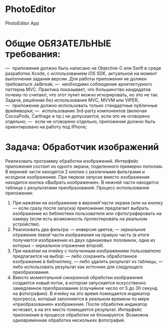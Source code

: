 # PhotoEditor

PhotoEditor App

# Общие ОБЯЗАТЕЛЬНЫЕ требования: 

— приложение должно быть написано на Objective-C или Swift в среде разработки Xcode, с использованием iOS SDK, актуальной на момент выполнения задания версии. Для работы приложения не должен требоваться Jailbreak; 
— необходимо соблюдение архитектурного паттерна MVC. Практика показывает, что большинство кандидатов почему-то считают, что этот пункт можно игнорировать, но это не так. Задача, решённая без использования MVC, MVVM или VIPER; 
— приложение должно использовать только стандартные публичные фреймворки; 
— использование 3rd-party компонентов (включая CocoaPods, Carthage и пр.) не допускается, если это не оговорено отдельно;
— если не оговорено отдельно, приложение должно быть ориентировано на работу под iPhone;

# Задача: Обработчик изображений 

Реализовать программу обработки изображений. 
Интерфейс приложения состоит из одного экрана, поделенного примерно пополам. В верхней части находятся 2 кнопки с различными фильтрами и исходное изображение. При первом запуске вместо изображения находится кнопка «Выбрать изображение». В нижней части находится таблица с результатами преобразований. 
Процесс использования приложения: 
1. При нажатии на изображение в верхней̆ части экрана (или на кнопку — если сразу после запуска) приложение предлагает выбрать изображение из библиотеки пользователя или сфотографировать на камеру (если есть возможность протестировать на реальном устройстве). 
2. Реализовать два фильтра: 
— инверсия цветов, 
— зеркальное отражение левой̆ части изображения на правую часть (в итоге получается изображение из двух одинаковых половинок, одна из которых – зеркальное отражение второй̆). 
3. При нажатии на ячейку с полученным изображением пользователю предлагается на выбор: 
— либо сохранить обработанное изображение в библиотеку, 
— либо удалить результат из таблицы, — либо использовать результат как источник для следующего преобразования. 
4. Вместо моментальной синхронной обработки изображения создается новый поток, в котором запускается искусственно замедленное преобразование (случайное число от 5 до 30 секунд на фотографию). В ячейку на это время помещается индикатор прогресса, который заполняется в реальном времени по мере «преобразования» изображения. После обработки индикатор исчезает, а на его место помещается результат. Интерфейс приложения в процессе обработки не блокируется. Возможна одновременная обработка нескольких фотографий. 

